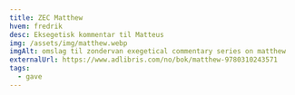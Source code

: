 ```yaml
---
title: ZEC Matthew
hvem: fredrik
desc: Eksegetisk kommentar til Matteus
img: /assets/img/matthew.webp
imgAlt: omslag til zondervan exegetical commentary series on matthew
externalUrl: https://www.adlibris.com/no/bok/matthew-9780310243571
tags:
  - gave
---
```

